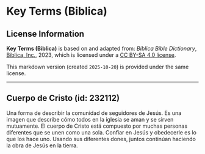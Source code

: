 # Key Terms (Biblica)

## License Information

**Key Terms (Biblica)** is based on and adapted from: _Biblica Bible Dictionary_, [Biblica, Inc.](https://www.biblica.com/), 2023, which is licensed under a [CC BY-SA 4.0 license](https://creativecommons.org/licenses/by-sa/4.0/legalcode.en).

This markdown version (created `2025-10-20`) is provided under the same license.



--------------------------------

## Cuerpo de Cristo (id: 232112)

Una forma de describir la comunidad de seguidores de Jesús. Es una imagen que describe cómo todos en la iglesia se aman y se sirven mutuamente. El cuerpo de Cristo está compuesto por muchas personas diferentes que se unen como una sola. Confiar en Jesús y obedecerle es lo que los hace uno. Usando sus diferentes dones, juntos continúan haciendo la obra de Jesús en la tierra.


